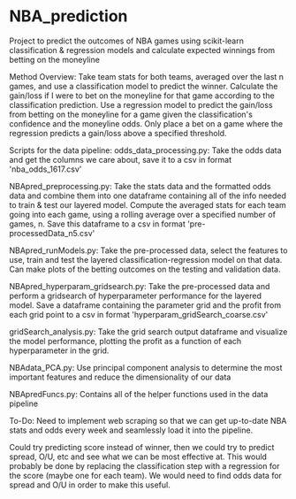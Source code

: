 # NBA_prediction
Project to predict the outcomes of NBA games using scikit-learn classification &amp; regression models and calculate expected winnings from betting on the moneyline

Method Overview:
  Take team stats for both teams, averaged over the last n games, and use a classification model to predict the winner. Calculate the gain/loss if I were to bet on
  the moneyline for that game according to the classification prediction. Use a regression model to predict the gain/loss from betting on the moneyline for a game
  given the classification's confidence and the moneyline odds. Only place a bet on a game where the regression predicts a gain/loss above a specified threshold.

Scripts for the data pipeline:
  odds_data_processing.py: Take the odds data and get the columns we care about, save it to a csv in format 'nba_odds_1617.csv'
  
  NBApred_preprocessing.py: Take the stats data and the formatted odds data and combine them into one dataframe containing all of
    the info needed to train & test our layered model. Compute the averaged stats for each team going into each game, using a rolling
    average over a specified number of games, n. Save this dataframe to a csv in format 'pre-processedData_n5.csv'
    
 NBApred_runModels.py: Take the pre-processed data, select the features to use, train and test the layered classification-regression
  model on that data. Can make plots of the betting outcomes on the testing and validation data.
  
 NBApred_hyperparam_gridsearch.py: Take the pre-processed data and perform a gridsearch of hyperparameter performance for the
  layered model. Save a dataframe containing the parameter grid and the profit from each grid point to a csv in format 'hyperparam_gridSearch_coarse.csv'
 
 gridSearch_analysis.py: Take the grid search output dataframe and visualize the model performance, plotting the profit as a function of each hyperparameter
  in the grid.
 
 NBAdata_PCA.py: Use principal component analysis to determine the most important features and reduce the dimensionality of our data
  
 NBApredFuncs.py: Contains all of the helper functions used in the data pipeline
 
To-Do:
  Need to implement web scraping so that we can get up-to-date NBA stats and odds every week and seamlessly load it into the pipeline.
  
  Could try predicting score instead of winner, then we could try to predict spread, O/U, etc and see what we can be most effective at. This would probably
  be done by replacing the classification step with a regression for the score (maybe one for each team). We would need to find odds data for spread and O/U
  in order to make this useful.
